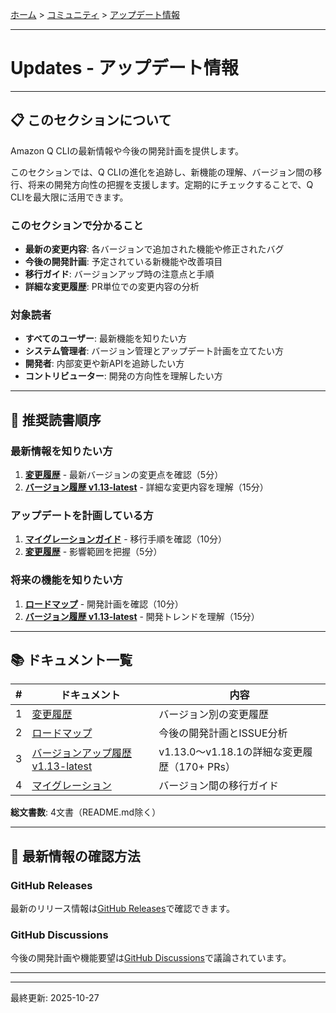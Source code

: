[ホーム](../../README.md) > [コミュニティ](../README.md) > [アップデート情報](README.md)

---

# Updates - アップデート情報


---

## 📋 このセクションについて

Amazon Q CLIの最新情報や今後の開発計画を提供します。

このセクションでは、Q CLIの進化を追跡し、新機能の理解、バージョン間の移行、将来の開発方向性の把握を支援します。定期的にチェックすることで、Q CLIを最大限に活用できます。

### このセクションで分かること

- **最新の変更内容**: 各バージョンで追加された機能や修正されたバグ
- **今後の開発計画**: 予定されている新機能や改善項目
- **移行ガイド**: バージョンアップ時の注意点と手順
- **詳細な変更履歴**: PR単位での変更内容の分析

### 対象読者

- **すべてのユーザー**: 最新機能を知りたい方
- **システム管理者**: バージョン管理とアップデート計画を立てたい方
- **開発者**: 内部変更や新APIを追跡したい方
- **コントリビューター**: 開発の方向性を理解したい方

---

## 🎯 推奨読書順序

### 最新情報を知りたい方
1. **[変更履歴](01_changelog.md)** - 最新バージョンの変更点を確認（5分）
2. **[バージョン履歴 v1.13-latest](03_version-history-v1.13-latest.md)** - 詳細な変更内容を理解（15分）

### アップデートを計画している方
1. **[マイグレーションガイド](04_migration-guides.md)** - 移行手順を確認（10分）
2. **[変更履歴](01_changelog.md)** - 影響範囲を把握（5分）

### 将来の機能を知りたい方
1. **[ロードマップ](02_roadmap.md)** - 開発計画を確認（10分）
2. **[バージョン履歴 v1.13-latest](03_version-history-v1.13-latest.md)** - 開発トレンドを理解（15分）

---

## 📚 ドキュメント一覧

| # | ドキュメント | 内容 |
|---|-------------|------|
| 1 | [変更履歴](01_changelog.md) | バージョン別の変更履歴 |
| 2 | [ロードマップ](02_roadmap.md) | 今後の開発計画とISSUE分析 |
| 3 | [バージョンアップ履歴 v1.13-latest](03_version-history-v1.13-latest.md) | v1.13.0～v1.18.1の詳細な変更履歴（170+ PRs） |
| 4 | [マイグレーション](04_migration-guides.md) | バージョン間の移行ガイド |

**総文書数**: 4文書（README.md除く）

---

## 📰 最新情報の確認方法

### GitHub Releases
最新のリリース情報は[GitHub Releases](https://github.com/aws/amazon-q-developer-cli/releases)で確認できます。

### GitHub Discussions
今後の開発計画や機能要望は[GitHub Discussions](https://github.com/aws/amazon-q-developer-cli/discussions)で議論されています。

---


---

最終更新: 2025-10-27
